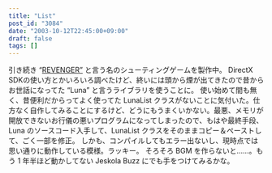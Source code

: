 ```yaml
---
title: "List"
post_id: "3084"
date: "2003-10-12T22:45:00+09:00"
draft: false
tags: []
---
```



引き続き “[REVENGER”](/revenger) と言う名のシューティングゲームを製作中。 DirectX SDKの使い方とかいろいろ調べたけど、終いには頭から煙が出てきたので昔からお世話になってた “Luna” と言うライブラリを使うことに。  使い始めて間も無く、昔便利だからってよく使ってた LunaList クラスがないことに気付いた。仕方なく自作してみることにするけど、どうにもうまくいかない。最悪、メモリが開放できないお行儀の悪いプログラムになってしまったので、もはや最終手段、Luna のソースコード入手して、LunaList クラスをそのままコピー＆ペーストして、ごく一部を修正。 しかも、コンパイルしてもエラー出ないし、現時点では思い通りに動作している模様。ラッキー。 そろそろ BGM を作らないと……。もう 1 年半ほど動かしてない Jeskola Buzz にでも手をつけてみるかな。

